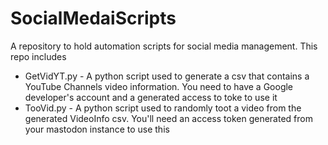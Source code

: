 # SocialMedaiScripts
A repository to hold automation scripts for social media management. This repo includes

* GetVidYT.py - A python script used to generate a csv that contains a YouTube Channels video information. You need to have a Google developer's account and a generated access to toke to use it
* TooVid.py - A python script used to randomly toot a video from the generated VideoInfo csv. You'll need an access token generated from your mastodon instance to use this
